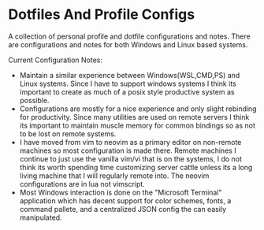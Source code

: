 Dotfiles And Profile Configs 
=======================================================

A collection of personal profile and dotfile configurations and notes. There are configurations and notes for both Windows and Linux based systems.

Current Configuration Notes: 
* Maintain a similar experience between Windows(WSL,CMD,PS) and Linux systems. Since I have to support windows systems I think its important to create as much of a posix style productive system as possible.  
* Configurations are mostly for a nice experience and only slight rebinding for productivity. Since many utilities are used on remote servers I think its important to maintain muscle memory for common bindings so as not to be lost on remote systems.
* I have moved from vim to neovim as a primary editor on non-remote machines so most configuration is made there. Remote machines I continue to just use the vanilla vim/vi that is on the systems, I do not think its worth spending time customizing server cattle unless its a long living machine that I will regularly remote into. The neovim configurations are in lua not vimscript.
* Most Windows interaction is done on the "Microsoft Terminal" application which has decent support for color schemes, fonts, a command pallete, and a centralized JSON config the can easily manipulated.   










